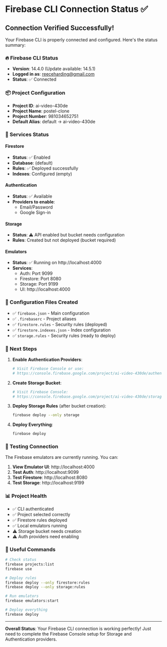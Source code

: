 # Firebase CLI Connection Status ✅

## Connection Verified Successfully! 

Your Firebase CLI is properly connected and configured. Here's the status summary:

### 🔥 Firebase CLI Status
- **Version**: 14.4.0 (Update available: 14.5.1)
- **Logged in as**: reeceharding@gmail.com
- **Status**: ✅ Connected

### 📦 Project Configuration
- **Project ID**: ai-video-430de
- **Project Name**: postel-clone
- **Project Number**: 981034652751
- **Default Alias**: default → ai-video-430de

### 🎯 Services Status

#### Firestore
- **Status**: ✅ Enabled
- **Database**: (default)
- **Rules**: ✅ Deployed successfully
- **Indexes**: Configured (empty)

#### Authentication
- **Status**: ✅ Available
- **Providers to enable**:
  - Email/Password
  - Google Sign-in

#### Storage
- **Status**: ⚠️ API enabled but bucket needs configuration
- **Rules**: Created but not deployed (bucket required)

#### Emulators
- **Status**: ✅ Running on http://localhost:4000
- **Services**:
  - Auth: Port 9099
  - Firestore: Port 8080
  - Storage: Port 9199
  - UI: http://localhost:4000

### 📁 Configuration Files Created
- ✅ `firebase.json` - Main configuration
- ✅ `.firebaserc` - Project aliases
- ✅ `firestore.rules` - Security rules (deployed)
- ✅ `firestore.indexes.json` - Index configuration
- ✅ `storage.rules` - Security rules (ready to deploy)

### 🚀 Next Steps

1. **Enable Authentication Providers**:
   ```bash
   # Visit Firebase Console or use:
   # https://console.firebase.google.com/project/ai-video-430de/authentication/providers
   ```

2. **Create Storage Bucket**:
   ```bash
   # Visit Firebase Console:
   # https://console.firebase.google.com/project/ai-video-430de/storage
   ```

3. **Deploy Storage Rules** (after bucket creation):
   ```bash
   firebase deploy --only storage
   ```

4. **Deploy Everything**:
   ```bash
   firebase deploy
   ```

### 🧪 Testing Connection

The Firebase emulators are currently running. You can:

1. **View Emulator UI**: http://localhost:4000
2. **Test Auth**: http://localhost:9099
3. **Test Firestore**: http://localhost:8080
4. **Test Storage**: http://localhost:9199

### 📊 Project Health
- ✅ CLI authenticated
- ✅ Project selected correctly
- ✅ Firestore rules deployed
- ✅ Local emulators running
- ⚠️ Storage bucket needs creation
- ⚠️ Auth providers need enabling

### 🔧 Useful Commands
```bash
# Check status
firebase projects:list
firebase use

# Deploy rules
firebase deploy --only firestore:rules
firebase deploy --only storage:rules

# Run emulators
firebase emulators:start

# Deploy everything
firebase deploy
```

---

**Overall Status**: Your Firebase CLI connection is working perfectly! Just need to complete the Firebase Console setup for Storage and Authentication providers. 